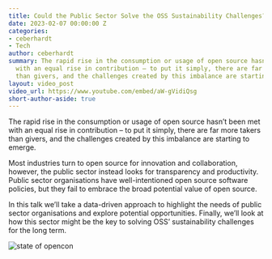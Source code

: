 ```yaml
---
title: Could the Public Sector Solve the OSS Sustainability Challenges?
date: 2023-02-07 00:00:00 Z
categories:
- ceberhardt
- Tech
author: ceberhardt
summary: The rapid rise in the consumption or usage of open source hasn’t been met
  with an equal rise in contribution – to put it simply, there are far more takers
  than givers, and the challenges created by this imbalance are starting to emerge.
layout: video_post
video_url: https://www.youtube.com/embed/aW-gVidiQsg
short-author-aside: true
---
```


The rapid rise in the consumption or usage of open source hasn’t been met with an equal rise in contribution – to put it simply, there are far more takers than givers, and the challenges created by this imbalance are starting to emerge.

Most industries turn to open source for innovation and collaboration, however, the public sector instead looks for transparency and productivity. Public sector organisations have well-intentioned open source software policies, but they fail to embrace the broad potential value of open source.

In this talk we’ll take a data-driven approach to highlight the needs of public sector organisations and explore potential opportunities. Finally, we’ll look at how this sector might be the key to solving OSS’ sustainability challenges for the long term.

![state of opencon](/ceberhardty/assets/04-Could-the-Public-sector-solve-OSS-sustainability-challenges.png)

